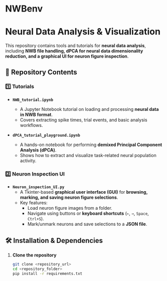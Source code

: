 # NWBenv
 
# Neural Data Analysis & Visualization

This repository contains tools and tutorials for **neural data analysis**, including **NWB file handling, dPCA for neural data dimensionality reduction, and a graphical UI for neuron figure inspection**.

## 📂 Repository Contents

### 1️⃣ **Tutorials**
- **`NWB_tutorial.ipynb`**  
  - A Jupyter Notebook tutorial on loading and processing **neural data in NWB format**.
  - Covers extracting spike times, trial events, and basic analysis workflows.

- **`dPCA_tutorial_playground.ipynb`**  
  - A hands-on notebook for performing **demixed Principal Component Analysis (dPCA)**.
  - Shows how to extract and visualize task-related neural population activity.

### 2️⃣ **Neuron Inspection UI**
- **`Neuron_inspection_UI.py`**  
  - A Tkinter-based **graphical user interface (GUI)** for **browsing, marking, and saving neuron figure selections**.
  - Key features:
    - Load neuron figure images from a folder.
    - Navigate using buttons or **keyboard shortcuts** (`←`, `→`, `Space`, `Ctrl+S`).
    - Mark/unmark neurons and save selections to a **JSON file**.

## 🛠 Installation & Dependencies

1. **Clone the repository**
   ```bash
   git clone <repository_url>
   cd <repository_folder>
   pip install -r requirements.txt

